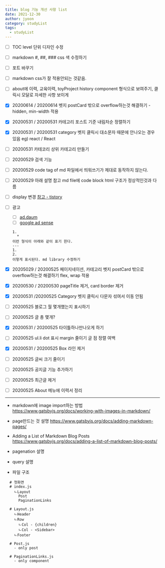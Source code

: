 ```yaml
---
title: blog 기능 개선 사항 list
date: 2021-12-30
author: jyoon
category: studyList
tags:
  - studyList
---
```


- [ ] TOC level 단위 디자인 수정
- [ ] markdown #, ##, ### css 색 수정하기
- [ ] 포트 바꾸기
- [ ] markdown css가 잘 적용안되는 것같음.
- [ ] about에 이력, 교육이력, toyProject history component 형식으로 보여주기, 클릭시 모달로 자세한 사항 보이게
- [x] 20200614 / 20200614 벳지 postCard 밖으로 overflow하는것 해결하기 - hidden, min-width 적용
- [x] 20200531 / 20200531 카테고리 포스트 기준 내림차순 정렬하기
- [x] 20200531 / 20200531 category 벳지 클릭시 대소문자 때문에 안나오는 경우 있음 eg) react / React
- [ ] 20200531 카테코리 상위 카테고리 만들기
- [ ] 20200529 검색 기능
- [ ] 20200529 code tag of md 파일에서 띄워쓰기가 제대로 동작하지 않는다.
- [ ] 20200529 아래 설명 참고 md file에 code block html 구조가 정상적인것과 다름
- [ ] display 변경 [참고 - tistory](https://salgoomoment.tistory.com/)
- [ ] 광고
  - [ ] [ad.daum](https://info.ad.daum.net/optout.do)
  - [ ] [google ad sense](https://www.googleadservices.com/pagead/aclk?sa=L&ai=DChcSEwiph7735ejwAhUGq5YKHe4NDwIYABABGgJ0bA&ohost=www.google.com&cid=CAESQOD2u3rIeQvZLm7UBkvr03pScUpC6bbtZ6QNnNEVC7pp_eEtRISqNM9Xr_ZGOj94OPvT5frE_0SNsuVWmXCfJ10&sig=AOD64_3FlHpZnUxXNj3p1djALg5CmucZ1Q&q&adurl&ved=2ahUKEwjq07T35ejwAhVS-2EKHe-FDF0Q0Qx6BAgGEAE)

  ```
  1.
    *
  이런 형식이 아래와 같이 표기 윈다.
  ---
  1.
  2.
  이렇게 표시된다. md library 수정하기
  ```

- [x] 20205029 / 20200525 페이지네이션, 카테고리 벳지 postCard 밖으로 overflow하는것 해결하기 flex, wrap 적용
- [x] 20200530 / 20200530 pageTitle 제거, card border 제거
- [x] 20200531 /20200525 Category 벳지 클릭시 다문자 섞여서 이동 안됨
- [ ] 20200525 블로그 월 몇개했는지 표시하기
- [ ] 20200525 글 총 몇개?
- [x] 20200531 / 20200525 타이틀하나만나오게 하기
- [ ] 20200525 ul.li dot 표시 margin 줄이기 글 점 정렬 여백
- [x] 20200531 / 20200525 Box 라인 제거
- [ ] 20200525 글씨 크기 줄이기
- [ ] 20200525 공지글 기능 추가하기
- [ ] 20200525 최근글 제거
- [ ] 20200525 About 메뉴에 이력서 정리

---

- markdown에 image import하는 방법
<https://www.gatsbyjs.org/docs/working-with-images-in-markdown/>

- page만드는 것 설명
<https://www.gatsbyjs.org/docs/adding-markdown-pages/>

- Adding a List of Markdown Blog Posts
<https://www.gatsbyjs.org/docs/adding-a-list-of-markdown-blog-posts/>

- pagenation 설명
- query 설명

- 파일 구조

```
  # 첫화면
  # index.js
    ㄴLayout
      Post
      PaginationLinks

```

```
  # Layout.js
    ㄴHeader
    ㄴRow
      ㄴCol - {children}
      ㄴCol - <Sidebar>
    ㄴFooter

  # Post.js
    - only post 

  # PaginationLinks.js
    - only component
```
